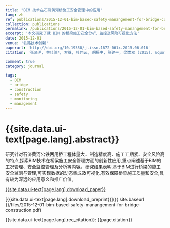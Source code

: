 ```yaml
---
title: "BIM 技术在石济黄河桥施工安全管理中的应用"
lang: zh
ref: publications/2015-12-01-bim-based-safety-manangement-for-bridge-construction
collection: publications
permalink: /publications/2015-12-01-bim-based-safety-manangement-for-bridge-construction
excerpt: '本文研究了就 BIM 的桥梁施工安全分析、监控及风险可视化方法'
date: 2015-12-01
venue: '铁路技术创新'
paperurl: 'http://doi.org/10.19550/j.issn.1672-061x.2015.06.016'
citation: '张晓洋, 林佳瑞*, 方继, 杜伸云, 胡振中, 张建平, 梁崇双 (2015). &quot;BIM 技术在石济黄河桥施工安全管理中的应用&quot; <i>铁路技术创新</i>. 6: 74-76. doi: 10.19550/j.issn.1672-061x.2015.06.016'

comment: true
category: journal

tags: 
  - BIM
  - bridge
  - construction
  - safety
  - monitoring
  - management
---
```



{{site.data.ui-text[page.lang].abstract}}
====

研究针对石济黄河公铁两用桥工程体量大、制造精度高、施工工期紧、安全风险高的特点,探索BIM技术在桥梁施工安全管理方面的创新性应用,重点阐述基于BIM的工况管理、安全监控管理及分析等内容。研究结果表明,基于BIM进行桥梁的施工安全监测与管理,可实现数据的动态集成及可视化,有效保障桥梁施工质量和安全,具有较为深远的应用意义和推广价值。 

[{{site.data.ui-text[page.lang].download_paper}}](http://doi.org/10.19550/j.issn.1672-061x.2015.06.016)

[{{site.data.ui-text[page.lang].download_preprint}}]({{ site.baseurl }}/files/2015-12-01-bim-based-safety-manangement-for-bridge-construction.pdf)

{{site.data.ui-text[page.lang].rec_citation}}: {{page.citation}}